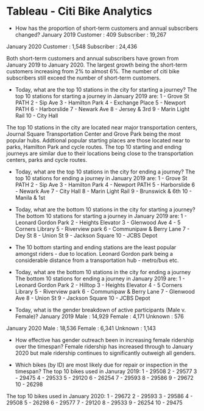 # Tableau  - Citi Bike Analytics

* How has the proportion of short-term customers and annual subscribers changed?
January 2019
Customer : 409
Subscriber : 19,267

January 2020
Customer : 1,548
Subscriber : 24,436

Both short-term customers and annual subscribers have grown from January 2019 to January 2020. The largest growth being the short-term customers increasing from 2% to almost 6%.  The number of citi bike subscribers still exceed the number of short-term customers.

* Today, what are the top 10 stations in the city for starting a journey? 
The top 10 stations for starting a journey in January 2019 are:
1 - Grove St PATH
2 - Sip Ave
3 - Hamilton Park
4 - Exchange Place
5 - Newport PATH
6 - Harborslide
7 - Newark Ave
8 - Jersey & 3rd
9 - Marin Light Rail
10 - City Hall

The top 10 stations in the city are located near major transportation centers, Journal Square Transportation Center and Grove Park being the most popular hubs. Addtional popular starting places are those located near to parks, Hamilton Park and cycle routes. The top 10 starting and ending journeys are similar due to their locations being close to the transportation centers, parks and cycle routes.

* Today, what are the top 10 stations in the city for ending a journey?
The top 10 stations for ending a journey in January 2019 are:
1 - Grove St PATH
2 - Sip Ave
3 - Hamilton Park
4 - Newport PATH
5 - Harborslide
6 - Newark Ave
7 - City Hall
8 - Marin Light Rail
9 - Brunswick & 6th
10 - Manila & 1st

* Today, what are the bottom 10 stations in the city for starting a journey? 
The bottom 10 stations for starting a journey in January 2019 are:
1 - Leonard Gordon Park
2 - Heights Elevator
3 - Glenwood Ave
4 - 5 Corners Library
5 - Riverview park
6 - Communipaw & Berry Lane
7 - Dey St
8 - Union St
9 - Jackson Square
10 - JCBS Depot

- The 10 bottom starting and ending stations are the least popular amongst riders - due to location. Leonard Gordon park being a considerable distance from a transportation hub - metro/bus etc.

* Today, what are the bottom 10 stations in the city for ending a journey 
The bottom 10 stations for ending a journey in January 2019 are:
1 - Leonard Gordon Park
2 - Hilltop
3 - Heights Elevator
4 - 5 Corners Library
5 - Riverview park
6 - Communipaw & Berry Lane
7 - Glenwood Ave
8 - Union St
9 - Jackson Square
10 - JCBS Depot

* Today, what is the gender breakdown of active participants (Male v. Female)?
January 2019
Male : 14,929
Female : 4,171
Unknown : 576

January 2020
Male : 18,536
Female : 6,341
Unknown : 1,143

* How effective has gender outreach been in increasing female ridership over the timespan?
Female ridership has increased through to January 2020 but male ridership continues to significantly outweigh all genders.

* Which bikes (by ID) are most likely due for repair or inspection in the timespan?
The top 10 bikes used in Januray 2019:
1 - 29508
2 - 29577
3 - 29475
4 - 29533
5 - 29120
6 - 26254
7 - 29593
8 - 29586
9 - 29672
10 - 26298

The top 10 bikes used in January 2020:
1 - 29672
2 - 29593
3 - 29586
4 - 29508
5 - 26298
6 - 29577
7 - 29120
8 - 29533
9 - 26254
10 - 29475



